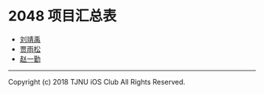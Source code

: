 # 2048 项目汇总表

- [刘靖禹](https://2048.fix.moe)
- [贾雨松](jiayusong/dist/index.html)
- [赵一勤](HawkinsZhao/dist/index.html)

----

Copyright (c) 2018 TJNU iOS Club All Rights Reserved.